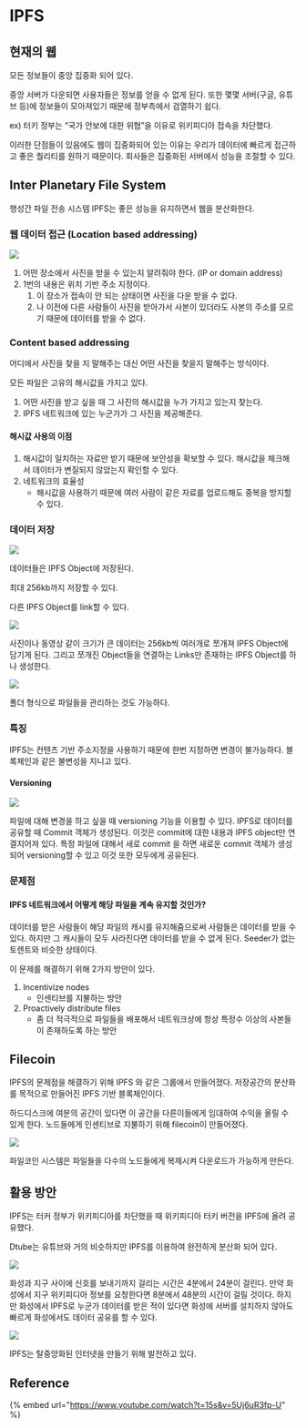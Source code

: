 # IPFS

## 현재의 웹

모든 정보들이 중앙 집중화 되어 있다.

중앙 서버가 다운되면 사용자들은 정보를 얻을 수 없게 된다. 또한 몇몇 서버(구글, 유튜브 등)에 정보들이 모아져있기 때문에 정부측에서 검열하기 쉽다.

ex) 터키 정부는 “국가 안보에 대한 위협”을 이유로 위키피디아 접속을 차단했다.

이러한 단점들이 있음에도 웹이 집중화되어 있는 이유는 우리가 데이터에 빠르게 접근하고 좋은 퀄리티를 원하기 때문이다. 회사들은 집중화된 서버에서 성능을 조절할 수 있다.

## Inter Planetary File System

행성간 파일 전송 시스템 IPFS는 좋은 성능을 유지하면서 웹을 분산화한다.

### 웹 데이터 접근 (Location based addressing)

![](<../.gitbook/assets/Untitled (10).png>)

1. 어떤 장소에서 사진을 받을 수 있는지 알려줘야 한다. (IP or domain address)
2. 1번의 내용은 위치 기반 주소 지정이다.
   1. 이 장소가 접속이 안 되는 상태이면 사진을 다운 받을 수 없다.
   2. 나 이전에 다른 사람들이 사진을 받아가서 사본이 있더라도 사본의 주소를 모르기 때문에 데이터를 받을 수 없다.

### Content based addressing

어디에서 사진을 찾을 지 말해주는 대신 어떤 사진을 찾을지 말해주는 방식이다.

모든 파일은 고유의 해시값을 가지고 있다.

1. 어떤 사진을 받고 싶을 때 그 사진의 해시값을 누가 가지고 있는지 찾는다.
2. IPFS 네트워크에 있는 누군가가 그 사진을 제공해준다.

#### 해시값 사용의 이점

1. 해시값이 일치하는 자료만 받기 때문에 보안성을 확보할 수 있다. 해시값을 체크해서 데이터가 변질되지 않았는지 확인할 수 있다.
2. 네트워크의 효율성
   * 해시값을 사용하기 때문에 여러 사람이 같은 자료를 업로드해도 중복을 방지할 수 있다.

### 데이터 저장

![](<../.gitbook/assets/Untitled (6).png>)

데이터들은 IPFS Object에 저장된다.

최대 256kb까지 저장할 수 있다.

다른 IPFS Object를 link할 수 있다.

![](<../.gitbook/assets/Untitled (9).png>)

사진이나 동영상 같이 크기가 큰 데이터는 256kb씩 여러개로 쪼개져 IPFS Object에 담기게 된다. 그리고 쪼개진 Object들을 연결하는 Links만 존재하는 IPFS Object를 하나 생성한다.

![](<../.gitbook/assets/Untitled (2).png>)

폴더 형식으로 파일들을 관리하는 것도 가능하다.

### 특징

IPFS는 컨텐츠 기반 주소지정을 사용하기 때문에 한번 지정하면 변경이 불가능하다. 블록체인과 같은 불변성을 지니고 있다.

#### Versioning

![](<../.gitbook/assets/Untitled (7).png>)

파일에 대해 변경을 하고 싶을 때 versioning 기능을 이용할 수 있다. IPFS로 데이터를 공유할 때 Commit 객체가 생성된다. 이것은 commit에 대한 내용과 IPFS object만 연결지어져 있다. 특정 파일에 대해서 새로 commit 을 하면 새로운 commit 객체가 생성되어 versioning할 수 있고 이것 또한 모두에게 공유된다.

### 문제점

#### IPFS 네트워크에서 어떻게 해당 파일을 계속 유지할 것인가?

데이터를 받은 사람들이 해당 파일의 캐시를 유지해줌으로써 사람들은 데이터를 받을 수 있다. 하지만 그 캐시들이 모두 사라진다면 데이터를 받을 수 없게 된다. Seeder가 없는 토렌트와 비슷한 상태이다.

이 문제를 해결하기 위해 2가지 방안이 있다.

1. Incentivize nodes
   * 인센티브를 지불하는 방안
2. Proactively distribute files
   * 좀 더 적극적으로 파일들을 배포해서 네트워크상에 항상 특정수 이상의 사본들이 존재하도록 하는 방안

## Filecoin

IPFS의 문제점을 해결하기 위해 IPFS 와 같은 그룹에서 만들어졌다. 저장공간의 분산화를 목적으로 만들어진 IPFS 기반 블록체인이다.

하드디스크에 여분의 공간이 있다면 이 공간을 다른이들에게 임대하여 수익을 올릴 수 있게 한다. 노드들에게 인센티브로 지불하기 위해 filecoin이 만들어졌다.

![](<../.gitbook/assets/Untitled (13) (1).png>)

파일코인 시스템은 파일들을 다수의 노드들에게 복제시켜 다운로드가 가능하게 만든다.

## 활용 방안

IPFS는 터커 정부가 위키피디아를 차단했을 때 위키피디아 터키 버전을 IPFS에 올려 공유했다.

Dtube는 유튜브와 거의 비슷하지만 IPFS를 이용하여 완전하게 분산화 되어 있다.

![](<../.gitbook/assets/Untitled (12) (1).png>)

화성과 지구 사이에 신호를 보내기까지 걸리는 시간은 4분에서 24분이 걸린다. 만약 화성에서 지구 위키피디아 정보를 요청한다면 8분에서 48분의 시간이 걸릴 것이다. 하지만 화성에서 IPFS로 누군가 데이터를 받은 적이 있다면 화성에 서버를 설치하지 않아도 빠르게 화성에서도 데이터 공유를 할 수 있다.

![](<../.gitbook/assets/Untitled (11).png>)

IPFS는 탈중앙화된 인터넷을 만들기 위해 발전하고 있다.

## Reference

{% embed url="https://www.youtube.com/watch?t=15s&v=5Uj6uR3fp-U" %}
